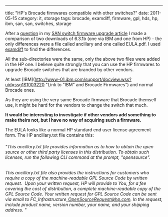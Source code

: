 ---
title: "HP's Brocade firmwares compatible with other switches?"
date: 2011-05-15
category: it, storage
tags: brocade, examdiff, firmware, gpl, hds, hp, ibm, san, san, switches, storage

After a [question](http://www.guldmyr.com/blog/brocade-san-switch-firmware-upgrades/#comment-524 "link to question") in my [SAN switch firmware upgrade article](http://www.guldmyr.com/blog/brocade-san-switch-firmware-upgrades/ "upgrade brocade SAN switches") I made a comparison of two downloads of 6.3.1b (one via IBM and one from HP) - the only differences were a file called ancillary and one called EULA.pdf. I used [examdiff](http://www.prestosoft.com/edp_examdiff.asp "examdiff") to find the differences.

All the sub-directories were the same, only the above two files were added in the HP one. I believe quite strongly that you can use the HP firmwares to upgrade Brocade switches that are branded by other vendors.

At least [IBM](http://www-01.ibm.com/support/docview.wss?uid=ssg1S1003220 "Link to "IBM" and Brocade Firmwares") and normal Brocade ones.

As they are using the very same Brocade firmware that Brocade themself use, it might be hard for the vendors to change the switch that much.

**It would be interesting to investigate if other vendors add something to make theirs not, but I have no way of acquiring such a firmware.**

The EULA looks like a normal HP standard end user license agreement form. The HP ancillary.txt file contains this:

###### "This ancillary.txt file provides information as to how to obtain the open source or other third party licenses in this distribution. To obtain such licenses, run the following CLI command at the prompt, "opensource".

###### This ancillary.txt file also provides the instructions for customers who require a copy of the machine-readable GPL Source Code by written request.  Upon your written request, HP will provide to You, for a fee covering the cost of distribution, a complete machine-readable copy of the GPL Source Code. Your written request for GPL Source Code can be sent via email to FC\_Infrastructure\_OpenSourceRequest@hp.com. In the request, include product name, version number, your name, and your shipping address. "

